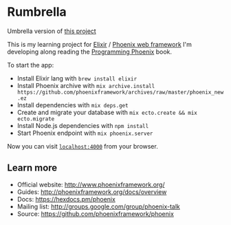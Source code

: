 # Rumbrella

Umbrella version of [this project](https://bitbucket.org/Bounga/programming-phoenix)

This is my learning project for [Elixir](http://elixir-lang.org) / [Phoenix web framework](http://phoenixframework.org/) I'm developing along reading the [Programming Phoenix](https://pragprog.com/book/phoenix/programming-phoenix) book.

To start the app:

  * Install Elixir lang with `brew install elixir`
  * Install Phoenix archive with `mix archive.install https://github.com/phoenixframework/archives/raw/master/phoenix_new.ez`
  * Install dependencies with `mix deps.get`
  * Create and migrate your database with `mix ecto.create && mix ecto.migrate`
  * Install Node.js dependencies with `npm install`
  * Start Phoenix endpoint with `mix phoenix.server`

Now you can visit [`localhost:4000`](http://localhost:4000) from your browser.

## Learn more

  * Official website: http://www.phoenixframework.org/
  * Guides: http://phoenixframework.org/docs/overview
  * Docs: https://hexdocs.pm/phoenix
  * Mailing list: http://groups.google.com/group/phoenix-talk
  * Source: https://github.com/phoenixframework/phoenix

